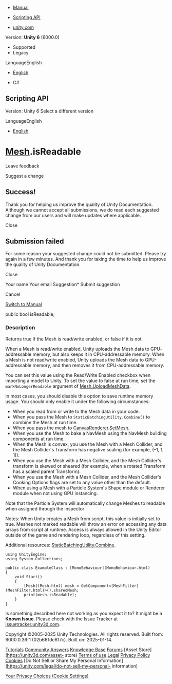 [ ]()

  * [Manual](../Manual/index.html)
  * [Scripting API](../ScriptReference/index.html)

  * [unity.com](https://unity.com/)

Version: **Unity 6** (6000.0)

  * Supported
  * Legacy

LanguageEnglish

  * [English]()

  * C#

[ ](https://docs.unity3d.com)

## Scripting API

Version: Unity 6 Select a different version

LanguageEnglish

  * [English]()

#  [Mesh](Mesh.html).isReadable

Leave feedback

Suggest a change

## Success!

Thank you for helping us improve the quality of Unity Documentation. Although
we cannot accept all submissions, we do read each suggested change from our
users and will make updates where applicable.

Close

## Submission failed

For some reason your suggested change could not be submitted. Please <a>try
again</a> in a few minutes. And thank you for taking the time to help us
improve the quality of Unity Documentation.

Close

Your name Your email Suggestion* Submit suggestion

Cancel

[Switch to Manual](../Manual/class-Mesh.html "Go to Mesh Component in the
Manual")

public bool isReadable;

### Description

Returns true if the Mesh is read/write enabled, or false if it is not.

When a Mesh is read/write enabled, Unity uploads the Mesh data to GPU-
addressable memory, but also keeps it in CPU-addressable memory. When a Mesh
is not read/write enabled, Unity uploads the Mesh data to GPU-addressable
memory, and then removes it from CPU-addressable memory.  
  
You can set this value using the Read/Write Enabled checkbox when importing a
model to Unity. To set the value to false at run time, set the
`markNoLongerReadable` argument of
[Mesh.UploadMeshData](Mesh.UploadMeshData.html).  
  
In most cases, you should disable this option to save runtime memory usage.
You should only enable it under the following circumstances:

  * When you read from or write to the Mesh data in your code.
  * When you pass the Mesh to `StaticBatchingUtility.Combine()` to combine the Mesh at run time.
  * When you pass the mesh to [CanvasRenderer.SetMesh](CanvasRenderer.SetMesh.html).
  * When you use the Mesh to bake a NavMesh using the NavMesh building components at run time.
  * When the Mesh is convex, you use the Mesh with a Mesh Collider, and the Mesh Collider's Transform has negative scaling (for example, (–1, 1, 1)).
  * When you use the Mesh with a Mesh Collider, and the Mesh Collider's transform is skewed or sheared (for example, when a rotated Transform has a scaled parent Transform).
  * When you use the Mesh with a Mesh Collider, and the Mesh Collider's Cooking Options flags are set to any value other than the default.
  * When using a Mesh with a Particle System's Shape module or Renderer module when not using GPU instancing.

Note that the Particle System will automatically change Meshes to readable
when assigned through the inspector  
  
Notes: When Unity creates a Mesh from script, this value is initially set to
true. Meshes not marked readable will throw an error on accessing any data
arrays from script at runtime. Access is always allowed in the Unity Editor
outside of the game and rendering loop, regardless of this setting.  
  
Additional resources:
[StaticBatchingUtility.Combine](StaticBatchingUtility.Combine.html).

    
    
    using UnityEngine;
    using System.Collections;  
      
    public class ExampleClass : [MonoBehaviour](MonoBehaviour.html)
    {
        void Start()
        {
            [Mesh](Mesh.html) mesh = GetComponent<[MeshFilter](MeshFilter.html)>().sharedMesh;
            print(mesh.isReadable);
        }
    }
    

Is something described here not working as you expect it to? It might be a
**Known Issue**. Please check with the Issue Tracker at
[issuetracker.unity3d.com](https://issuetracker.unity3d.com).

Copyright ©2005-2025 Unity Technologies. All rights reserved. Built from:
6000.0.36f1 (02b661dc617c). Built on: 2025-01-14.

[Tutorials](https://unity3d.com/learn) [Community
Answers](https://answers.unity3d.com) [Knowledge
Base](https://support.unity3d.com/hc/en-us)
[Forums](https://forum.unity3d.com) [Asset Store](https://unity3d.com/asset-
store) [Terms of use](https://docs.unity3d.com/Manual/TermsOfUse.html)
[Legal](https://unity.com/legal) [Privacy
Policy](https://unity.com/legal/privacy-policy)
[Cookies](https://unity.com/legal/cookie-policy) [Do Not Sell or Share My
Personal Information](https://unity.com/legal/do-not-sell-my-personal-
information)

[Your Privacy Choices (Cookie Settings)](javascript:void\(0\);)

